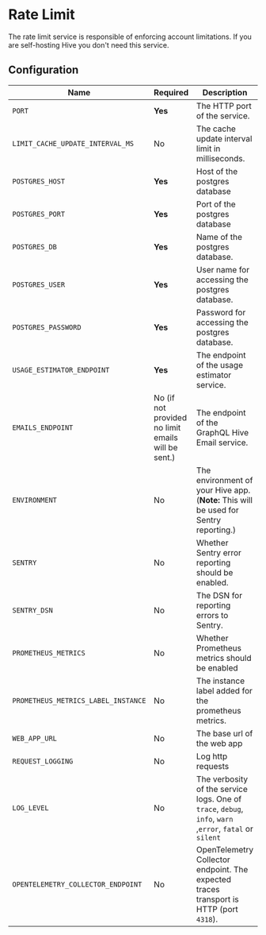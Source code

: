 # Rate Limit

The rate limit service is responsible of enforcing account limitations. If you are self-hosting Hive
you don't need this service.

## Configuration

| Name                                | Required                                           | Description                                                                                              | Example Value                                        |
| ----------------------------------- | -------------------------------------------------- | -------------------------------------------------------------------------------------------------------- | ---------------------------------------------------- |
| `PORT`                              | **Yes**                                            | The HTTP port of the service.                                                                            | `4012`                                               |
| `LIMIT_CACHE_UPDATE_INTERVAL_MS`    | No                                                 | The cache update interval limit in milliseconds.                                                         | `60_000`                                             |
| `POSTGRES_HOST`                     | **Yes**                                            | Host of the postgres database                                                                            | `127.0.0.1`                                          |
| `POSTGRES_PORT`                     | **Yes**                                            | Port of the postgres database                                                                            | `5432`                                               |
| `POSTGRES_DB`                       | **Yes**                                            | Name of the postgres database.                                                                           | `registry`                                           |
| `POSTGRES_USER`                     | **Yes**                                            | User name for accessing the postgres database.                                                           | `postgres`                                           |
| `POSTGRES_PASSWORD`                 | **Yes**                                            | Password for accessing the postgres database.                                                            | `postgres`                                           |
| `USAGE_ESTIMATOR_ENDPOINT`          | **Yes**                                            | The endpoint of the usage estimator service.                                                             | `http://127.0.0.1:4011`                              |
| `EMAILS_ENDPOINT`                   | No (if not provided no limit emails will be sent.) | The endpoint of the GraphQL Hive Email service.                                                          | `http://127.0.0.1:6260`                              |
| `ENVIRONMENT`                       | No                                                 | The environment of your Hive app. (**Note:** This will be used for Sentry reporting.)                    | `staging`                                            |
| `SENTRY`                            | No                                                 | Whether Sentry error reporting should be enabled.                                                        | `1` (enabled) or `0` (disabled)                      |
| `SENTRY_DSN`                        | No                                                 | The DSN for reporting errors to Sentry.                                                                  | `https://dooobars@o557896.ingest.sentry.io/12121212` |
| `PROMETHEUS_METRICS`                | No                                                 | Whether Prometheus metrics should be enabled                                                             | `1` (enabled) or `0` (disabled)                      |
| `PROMETHEUS_METRICS_LABEL_INSTANCE` | No                                                 | The instance label added for the prometheus metrics.                                                     | `rate-limit`                                         |
| `WEB_APP_URL`                       | No                                                 | The base url of the web app                                                                              | `https://your-instance.com`                          |
| `REQUEST_LOGGING`                   | No                                                 | Log http requests                                                                                        | `1` (enabled) or `0` (disabled)                      |
| `LOG_LEVEL`                         | No                                                 | The verbosity of the service logs. One of `trace`, `debug`, `info`, `warn` ,`error`, `fatal` or `silent` | `info` (default)                                     |
| `OPENTELEMETRY_COLLECTOR_ENDPOINT`  | No                                                 | OpenTelemetry Collector endpoint. The expected traces transport is HTTP (port `4318`).                   | `http://localhost:4318/v1/traces`                    |
